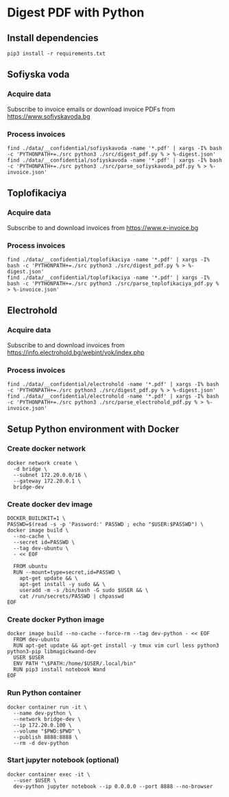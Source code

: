 # Digest PDF with Python

## Install dependencies
```
pip3 install -r requirements.txt
```

## Sofiyska voda

### Acquire data

Subscribe to invoice emails or download invoice PDFs from https://www.sofiyskavoda.bg

### Process invoices
```
find ./data/__confidential/sofiyskavoda -name '*.pdf' | xargs -I% bash -c 'PYTHONPATH+=./src python3 ./src/digest_pdf.py % > %-digest.json'
find ./data/__confidential/sofiyskavoda -name '*.pdf' | xargs -I% bash -c 'PYTHONPATH+=./src python3 ./src/parse_sofiyskavoda_pdf.py % > %-invoice.json'
```

## Toplofikaciya

### Acquire data

Subscribe to and download invoices from https://www.e-invoice.bg

### Process invoices
```
find ./data/__confidential/toplofikaciya -name '*.pdf' | xargs -I% bash -c 'PYTHONPATH+=./src python3 ./src/digest_pdf.py % > %-digest.json'
find ./data/__confidential/toplofikaciya -name '*.pdf' | xargs -I% bash -c 'PYTHONPATH+=./src python3 ./src/parse_toplofikaciya_pdf.py % > %-invoice.json'
```

## Electrohold

### Acquire data

Subscribe to and download invoices from https://info.electrohold.bg/webint/vok/index.php

### Process invoices
```
find ./data/__confidential/electrohold -name '*.pdf' | xargs -I% bash -c 'PYTHONPATH+=./src python3 ./src/digest_pdf.py % > %-digest.json'
find ./data/__confidential/electrohold -name '*.pdf' | xargs -I% bash -c 'PYTHONPATH+=./src python3 ./src/parse_electrohold_pdf.py % > %-invoice.json'
```


## Setup Python environment with Docker

### Create docker network
```
docker network create \
  -d bridge \
  --subnet 172.20.0.0/16 \
  --gateway 172.20.0.1 \
  bridge-dev
```

### Create docker dev image
```
DOCKER_BUILDKIT=1 \
PASSWD=$(read -s -p 'Password:' PASSWD ; echo "$USER:$PASSWD") \
docker image build \
  --no-cache \
  --secret id=PASSWD \
  --tag dev-ubuntu \
  - << EOF

  FROM ubuntu
  RUN --mount=type=secret,id=PASSWD \
    apt-get update && \
    apt-get install -y sudo && \
    useradd -m -s /bin/bash -G sudo $USER && \
    cat /run/secrets/PASSWD | chpasswd
EOF
```

### Create docker Python image
```
docker image build --no-cache --force-rm --tag dev-python - << EOF
  FROM dev-ubuntu
  RUN apt-get update && apt-get install -y tmux vim curl less python3 python3-pip libmagickwand-dev
  USER $USER
  ENV PATH "\$PATH:/home/$USER/.local/bin"
  RUN pip3 install notebook Wand
EOF
```

### Run Python container
```
docker container run -it \
  --name dev-python \
  --network bridge-dev \
  --ip 172.20.0.100 \
  --volume "$PWD:$PWD" \
  --publish 8888:8888 \
  --rm -d dev-python
```

### Start jupyter notebook (optional)
```
docker container exec -it \
  --user $USER \
  dev-python jupyter notebook --ip 0.0.0.0 --port 8888 --no-browser
```
